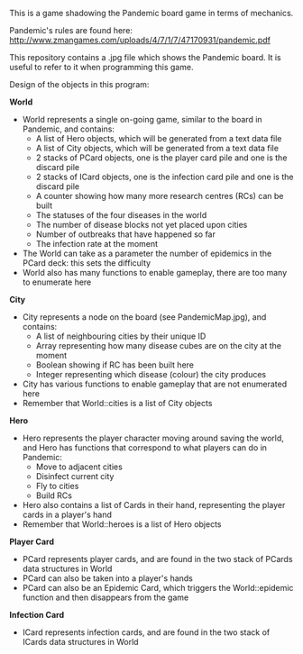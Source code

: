 This is a game shadowing the Pandemic board game in terms of mechanics.

Pandemic's rules are found here: http://www.zmangames.com/uploads/4/7/1/7/47170931/pandemic.pdf

This repository contains a .jpg file which shows the Pandemic board. It is useful to refer to it when programming this game.


Design of the objects in this program:

**World**

* World represents a single on-going game, similar to the board in Pandemic, and contains:
    * A list of Hero objects, which will be generated from a text data file
    * A list of City objects, which will be generated from a text data file
    * 2 stacks of PCard objects, one is the player card pile and one is the discard pile
    * 2 stacks of ICard objects, one is the infection card pile and one is the discard pile
    * A counter showing how many more research centres (RCs) can be built
    * The statuses of the four diseases in the world
    * The number of disease blocks not yet placed upon cities
    * Number of outbreaks that have happened so far
    * The infection rate at the moment
* The World can take as a parameter the number of epidemics in the PCard deck: this sets the difficulty
* World also has many functions to enable gameplay, there are too many to enumerate here

**City**

* City represents a node on the board (see PandemicMap.jpg), and contains:
    * A list of neighbouring cities by their unique ID
    * Array representing how many disease cubes are on the city at the moment
    * Boolean showing if RC has been built here
    * Integer representing which disease (colour) the city produces
* City has various functions to enable gameplay that are not enumerated here
* Remember that World::cities is a list of City objects

**Hero**

* Hero represents the player character moving around saving the world, and Hero has functions that correspond to what players can do in Pandemic:
    * Move to adjacent cities
    * Disinfect current city
    * Fly to cities
    * Build RCs
* Hero also contains a list of Cards in their hand, representing the player cards in a player's hand
* Remember that World::heroes is a list of Hero objects

**Player Card**

* PCard represents player cards, and are found in the two stack of PCards data structures in World
* PCard can also be taken into a player's hands
* PCard can also be an Epidemic Card, which triggers the World::epidemic function and then disappears from the game

**Infection Card**

* ICard represents infection cards, and are found in the two stack of ICards data structures in World
